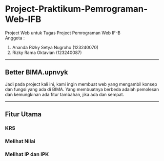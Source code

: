 # Project-Praktikum-Pemrograman-Web-IFB
Project Web untuk Tugas Project Pemrograman Web IF-B <br>
Anggota :
1. Ananda Rizky Setya Nugroho (123240070)
2. Rizky Rama Oktavian (123240087)

---

## Better BIMA.upnvyk
Jadi pada project kali ini, kami ingin membuat web yang mengambil konsep dan fungsi yang ada di BIMA. Yang membuatnya berbeda adalah pemolesan dan kemungkinan ada fitur tambahan, jika ada dan sempat.

---

## Fitur Utama
### KRS
### Melihat Nilai
### Melihat IP dan IPK 